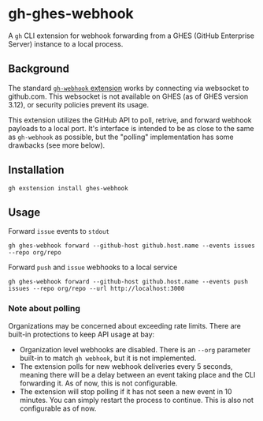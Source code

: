 # gh-ghes-webhook

A `gh` CLI extension for webhook forwarding from a GHES (GitHub Enterprise Server) instance to a local process.

## Background

The standard [`gh-webhook` extension](https://github.com/cli/gh-webhook) works by connecting via websocket to github.com. This websocket is not available on GHES (as of GHES version 3.12), or security policies prevent its usage.

This extension utilizes the GitHub API to poll, retrive, and forward webhook payloads to a local port. It's interface is intended to be as close to the same as `gh-webhook` as possible, but the "polling" implementation has some drawbacks (see more below).

## Installation

```
gh exstension install ghes-webhook
```

## Usage
Forward `issue` events to `stdout`
```
gh ghes-webhook forward --github-host github.host.name --events issues --repo org/repo
```

Forward `push` and `issue` webhooks to a local service
```
gh ghes-webhook forward --github-host github.host.name --events push issues --repo org/repo --url http://localhost:3000
```

### Note about polling
Organizations may be concerned about exceeding rate limits. There are built-in protections to keep API usage at bay:
- Organization level webhooks are disabled. There is an `--org` parameter built-in to match `gh webhook`, but it is not implemented.
- The extension polls for new webhook deliveries every 5 seconds, meaning there will be a delay between an event taking place and the CLI forwarding it. As of now, this is not configurable.
- The extension will stop polling if it has not seen a new event in 10 minutes. You can simply restart the process to continue. This is also not configurable as of now.